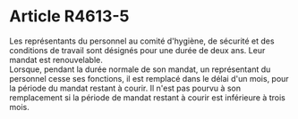 # Article R4613-5

  
Les représentants du personnel au comité d'hygiène, de sécurité et des conditions de travail sont désignés pour une durée de deux ans. Leur mandat est renouvelable.   
Lorsque, pendant la durée normale de son mandat, un représentant du personnel cesse ses fonctions, il est remplacé dans le délai d'un mois, pour la période du mandat restant à courir. Il n'est pas pourvu à son remplacement si la période de mandat restant à courir est inférieure à trois mois.